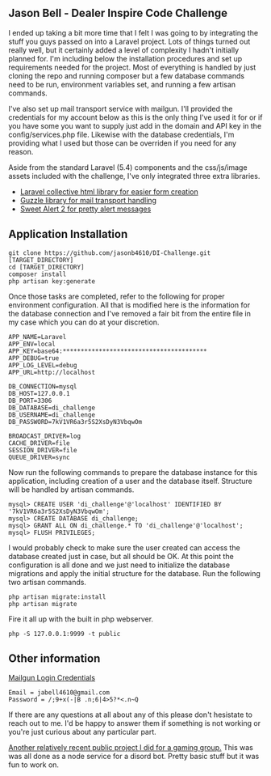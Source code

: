 ## Jason Bell - Dealer Inspire Code Challenge

I ended up taking a bit more time that I felt I was going to by integrating the stuff you guys passed on into a Laravel project. Lots of things turned out really well, but it certainly added a level of complexity I hadn't initially planned for. I'm including below the installation procedures and set up requirements needed for the project. Most of everything is handled by just cloning the repo and running composer but a few database commands need to be run, environment variables set, and running a few artisan commands.

I've also set up mail transport service with mailgun. I'll provided the credentials for my account below as this is the only thing I've used it for or if you have some you want to supply just add in the domain and API key in the config/services.php file. Likewise with the database credentials, I'm providing what I used but those can be overriden if you need for any reason.

Aside from the standard Laravel (5.4) components and the css/js/image assets included with the challenge, I've only integrated three extra libraries.
- [Laravel collective html library for easier form creation](https://github.com/LaravelCollective/html)
- [Guzzle library for mail transport handling](https://github.com/guzzle/guzzle)
- [Sweet Alert 2 for pretty alert messages](https://limonte.github.io/sweetalert2/)


## Application Installation

```
git clone https://github.com/jasonb4610/DI-Challenge.git [TARGET_DIRECTORY]
cd [TARGET_DIRECTORY]
composer install
php artisan key:generate
```

Once those tasks are completed, refer to the following for proper environment configuration. All that is modified here is the information for the database connection and I've removed a fair bit from the entire file in my case which you can do at your discretion.

```
APP_NAME=Laravel
APP_ENV=local
APP_KEY=base64:****************************************
APP_DEBUG=true
APP_LOG_LEVEL=debug
APP_URL=http://localhost

DB_CONNECTION=mysql
DB_HOST=127.0.0.1
DB_PORT=3306
DB_DATABASE=di_challenge
DB_USERNAME=di_challenge
DB_PASSWORD=7kV1VR6a3r5S2XsDyN3VbqwOm

BROADCAST_DRIVER=log
CACHE_DRIVER=file
SESSION_DRIVER=file
QUEUE_DRIVER=sync
```

Now run the following commands to prepare the database instance for this application, including creation of a user and the database itself. Structure will be handled by artisan commands.

```
mysql> CREATE USER 'di_challenge'@'localhost' IDENTIFIED BY '7kV1VR6a3r5S2XsDyN3VbqwOm';
mysql> CREATE DATABASE di_challenge;
mysql> GRANT ALL ON di_challenge.* TO 'di_challenge'@'localhost';
mysql> FLUSH PRIVILEGES;
```

I would probably check to make sure the user created can access the database created just in case, but all should be OK.
At this point the configuration is all done and we just need to initialize the database migrations and apply the initial structure for the database. Run the following two artisan commands.

```
php artisan migrate:install
php artisan migrate
```

Fire it all up with the built in php webserver.

```
php -S 127.0.0.1:9999 -t public
```

## Other information

[Mailgun Login Credentials](https://app.mailgun.com/sessions/new)
```
Email = jabell4610@gmail.com
Password = /;9+x(-|B .n;6|4>5?*<.n~Q
```

If there are any questions at all about any of this please don't hesistate to reach out to me. I'd be happy to answer them if something is not working or you're just curious about any particular part.

[Another relatively recent public project I did for a gaming group.](https://github.com/jasonb4610/Keystonebot) This was was all done as a node service for a disord bot. Pretty basic stuff but it was fun to work on.

